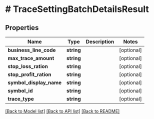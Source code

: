 # # TraceSettingBatchDetailsResult

## Properties

Name | Type | Description | Notes
------------ | ------------- | ------------- | -------------
**business_line_code** | **string** |  | [optional]
**max_trace_amount** | **string** |  | [optional]
**stop_loss_ration** | **string** |  | [optional]
**stop_profit_ration** | **string** |  | [optional]
**symbol_display_name** | **string** |  | [optional]
**symbol_id** | **string** |  | [optional]
**trace_type** | **string** |  | [optional]

[[Back to Model list]](../../README.md#models) [[Back to API list]](../../README.md#endpoints) [[Back to README]](../../README.md)
